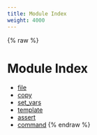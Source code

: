 ```yaml
---
title: Module Index
weight: 4000
---
```


{% raw %}
# Module Index

- [file](./file.html)
- [copy](./copy.html)
- [set_vars](./set_vars.html)
- [template](./template.html)
- [assert](./assert.html)
- [command](./command.html)
{% endraw %}